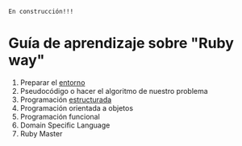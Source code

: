 
```
En construcción!!!
```

# Guía de aprendizaje sobre "Ruby way"

1. Preparar el [entorno](entorno.md)
1. Pseudocódigo o hacer el algoritmo de nuestro problema
1. Programación [estructurada](estructurada.md)
1. Programación orientada a objetos
1. Programación funcional
1. Domain Specific Language
1. Ruby Master
